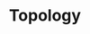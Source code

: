 ---
title: "Topology"

categories: ['']

tags: ['Topology']

arwords: 'طوبولوجيا'

arexps: []

enwords: ['Topology']

enexps: []

arlexicons: 'ط'

enlexicons: 'T'

authors: ['Ruqayya Roshdy']

translators: ['']

citations: 'تطبيقات الذكاء الاصطناعي في خدمة اللغة العربية'

sources: 'مركز الملك عبدالله بن عبدالعزيز الدولي لخدمة اللغة العربية'

word: "true"

slug: ""
---